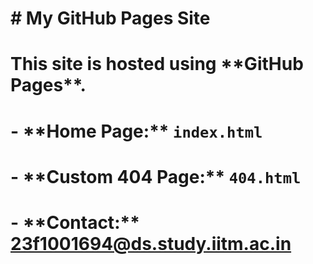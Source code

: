 # \# My GitHub Pages Site

# 

# This site is hosted using \*\*GitHub Pages\*\*.

# 

# \- \*\*Home Page:\*\* `index.html`

# \- \*\*Custom 404 Page:\*\* `404.html`

# \- \*\*Contact:\*\* 23f1001694@ds.study.iitm.ac.in

# 

